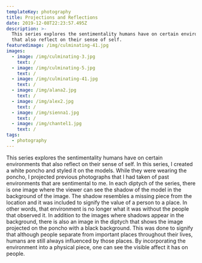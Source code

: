```yaml
---
templateKey: photography
title: Projections and Reflections
date: 2019-12-08T22:23:57.495Z
description: >-
  This series explores the sentimentality humans have on certain environments
  that also reflect on their sense of self. 
featuredimage: /img/culminating-41.jpg
images:
  - image: /img/culminating-3.jpg
    text: /
  - image: /img/culminating-5.jpg
    text: /
  - image: /img/culminating-41.jpg
    text: /
  - image: /img/alana2.jpg
    text: /
  - image: /img/alex2.jpg
    text: /
  - image: /img/sienna1.jpg
    text: /
  - image: /img/chantel1.jpg
    text: /
tags:
  - photography
---
```

This series explores the sentimentality humans have on certain environments that also reflect on their sense of self. In this series, I created a white poncho and styled it on the models. While they were wearing the poncho, I projected previous photographs that I had taken of past environments that are sentimental to me. In each diptych of the series, there is one image where the viewer can see the shadow of the model in the background of the image. The shadow resembles a missing piece from the location and it was included to signify the value of a person to a place. In other words, that environment is no longer what it was without the people that observed it. In addition to the images where shadows appear in the background, there is also an image in the diptych that shows the image projected on the poncho with a black background. This was done to signify that although people separate from important places throughout their lives, humans are still always influenced by those places. By incorporating the environment into a physical piece, one can see the visible affect it has on people.
